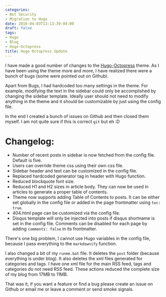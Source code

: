```yaml
---
categories:
- Not Security
- Migration to Hugo
date: 2016-04-03T13:13:39-04:00
draft: false
tags:
- Hugo
- Blog
- Hugo-Octopress
title: Hugo Octopress Update
---
```

I have made a good number of changes to the [Hugo-Octopress](https://github.com/parsiya/hugo-octopress) theme. As I have been using the theme more and more, I have realized there were a bunch of bugs (some were pointed out on Github).

Apart from Bugs, I had hardcoded too many settings in the theme. For example, modifying the text in the sidebar could only be accomplished by changing the sidebar template. Ideally user should not need to modify anything in the theme and it should be customizable by just using the config file.

In the end I created a bunch of issues on Github and then closed them myself. I am not quite sure if this is correct `git` but eh :D

<!--more-->

# Changelog:

* Number of recent posts in sidebar is now fetched from the config file. Default is five.
* Users can override theme css using their own css file.
* Sidebar header and text can be customized in the config file.
* Replaced hardcoded generator tag in header with Hugo function.
* Reduced blockquote font size.
* Reduced H1 and H2 sizes in article body. They can now be used in articles to generate a proper table of contents.
* Theme now supports adding Table of Contents to posts. It can be either set globally in the config file or added in the page frontmatter using `toc: true`.
* 404.html page can be customized via the config file.
* Disqus template will only be injected into posts if disqus shortname is set in the config file. Comments can be disabled for each page by adding `comments: false` in its frontmatter.

There's one big problem, I cannot use Hugo variables in the config file, because I pass everything to the `markdownify` function.

I also changed a bit of my `runme.bat` file. It deletes the `post` folder (because everything is under blog). It also deletes the xml files generated for categories and tags. I have one xml file for the main RSS feed, tags and categories do not need RSS feed. These actions reduced the complete size of my blog from 17MB to 11MB.

That was it, if you want a feature or find a bug please create an issue on Github or email me or leave a comment or send smoke signals.

